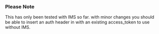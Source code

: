 ### Please Note

This has only been tested with IMS so far. with minor changes you should be able to insert an auth header in with an existing access_token to use without IMS.
